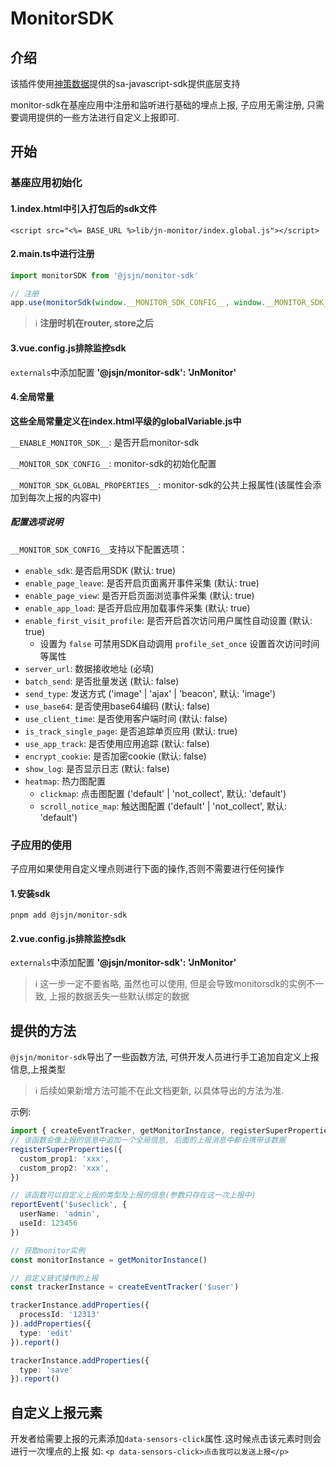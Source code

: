 # MonitorSDK

## 介绍

该插件使用[神策数据](https://manual.sensorsdata.cn/sa/docs/tech_sdk_client_web_use/v0300)提供的sa-javascript-sdk提供底层支持

monitor-sdk在基座应用中注册和监听进行基础的埋点上报, 子应用无需注册, 只需要调用提供的一些方法进行自定义上报即可.

## 开始

### 基座应用初始化

#### 1.index.html中引入打包后的sdk文件

```**html**
<script src="<%= BASE_URL %>lib/jn-monitor/index.global.js"></script>
```

#### 2.main.ts中进行注册

```ts
import monitorSDK from '@jsjn/monitor-sdk'

// 注册
app.use(monitorSdk(window.__MONITOR_SDK_CONFIG__, window.__MONITOR_SDK_GLOBAL_PROPERTIES__) as any)
```

> &#x2139;&#xfe0f;
> **注册时机在router, store之后**

#### 3.vue.config.js排除监控sdk

`externals`中添加配置 **'@jsjn/monitor-sdk': 'JnMonitor'**

#### 4.全局常量

**这些全局常量定义在index.html平级的globalVariable.js中**

`__ENABLE_MONITOR_SDK__`: 是否开启monitor-sdk

`__MONITOR_SDK_CONFIG__`: monitor-sdk的初始化配置

`__MONITOR_SDK_GLOBAL_PROPERTIES__`: monitor-sdk的公共上报属性(该属性会添加到每次上报的内容中)

##### 配置选项说明

`__MONITOR_SDK_CONFIG__`支持以下配置选项：

- `enable_sdk`: 是否启用SDK (默认: true)
- `enable_page_leave`: 是否开启页面离开事件采集 (默认: true)
- `enable_page_view`: 是否开启页面浏览事件采集 (默认: true)
- `enable_app_load`: 是否开启应用加载事件采集 (默认: true)
- `enable_first_visit_profile`: 是否开启首次访问用户属性自动设置 (默认: true)
  - 设置为 `false` 可禁用SDK自动调用 `profile_set_once` 设置首次访问时间等属性
- `server_url`: 数据接收地址 (必填)
- `batch_send`: 是否批量发送 (默认: false)
- `send_type`: 发送方式 ('image' | 'ajax' | 'beacon', 默认: 'image')
- `use_base64`: 是否使用base64编码 (默认: false)
- `use_client_time`: 是否使用客户端时间 (默认: false)
- `is_track_single_page`: 是否追踪单页应用 (默认: true)
- `use_app_track`: 是否使用应用追踪 (默认: false)
- `encrypt_cookie`: 是否加密cookie (默认: false)
- `show_log`: 是否显示日志 (默认: false)
- `heatmap`: 热力图配置
  - `clickmap`: 点击图配置 ('default' | 'not_collect', 默认: 'default')
  - `scroll_notice_map`: 触达图配置 ('default' | 'not_collect', 默认: 'default')

### 子应用的使用

子应用如果使用自定义埋点则进行下面的操作,否则不需要进行任何操作

#### 1.安装sdk

``` base
pnpm add @jsjn/monitor-sdk
```

#### 2.vue.config.js排除监控sdk

`externals`中添加配置 **'@jsjn/monitor-sdk': 'JnMonitor'**

> &#x2139;&#xfe0f;
> 这一步一定不要省略, 虽然也可以使用, 但是会导致monitorsdk的实例不一致, 上报的数据丢失一些默认绑定的数据

## 提供的方法

`@jsjn/monitor-sdk`导出了一些函数方法, 可供开发人员进行手工追加自定义上报信息,上报类型

> &#x2139;&#xfe0f;
> 后续如果新增方法可能不在此文档更新, 以具体导出的方法为准.

示例:

``` ts
import { createEventTracker, getMonitorInstance, registerSuperProperties, reportEvent } from '@jsjn/monitor-sdk'
// 该函数会像上报的信息中追加一个全局信息, 后面的上报消息中都会携带该数据
registerSuperProperties({
  custom_prop1: 'xxx',
  custom_prop2: 'xxx',
})

// 该函数可以自定义上报的类型及上报的信息(参数只存在这一次上报中)
reportEvent('$useclick', {
  userName: 'admin',
  useId: 123456
})

// 获取monitor实例
const monitorInstance = getMonitorInstance()

// 自定义链式操作的上报
const trackerInstance = createEventTracker('$user')

trackerInstance.addProperties({
  processId: '12313'
}).addProperties({
  type: 'edit'
}).report()

trackerInstance.addProperties({
  type: 'save'
}).report()
```

## 自定义上报元素

开发者给需要上报的元素添加`data-sensors-click`属性.这时候点击该元素时则会进行一次埋点的上报
如: `<p data-sensors-click>点击我可以发送上报</p>`
